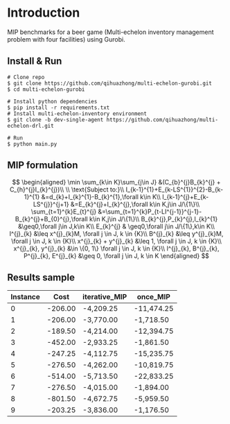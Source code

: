 # Introduction

MIP benchmarks for a beer game (Multi-echelon inventory management problem with four facilities) using Gurobi.

## Install & Run

```shell
# Clone repo
$ git clone https://github.com/qihuazhong/multi-echelon-gurobi.git
$ cd multi-echelon-gurobi

# Install python dependencies
$ pip install -r requirements.txt
# Install multi-echelon-inventory environment
$ git clone -b dev-single-agent https://github.com/qihuazhong/multi-echelon-drl.git

# Run
$ python main.py
```

## MIP formulation

$$
\begin{aligned}
\min \sum_{k\in K}\sum_{j\in J} &(C_{b}^{j}B_{k}^{j} + C_{h}^{j}I_{k}^{j})\\ \\
\text{Subject to:}\\
I_{k-1}^{1}+E_{k-LS^{1}}^{2}-B_{k-1}^{1} &=d_{k}+I_{k}^{1}-B_{k}^{1},\forall k\in K\\
I_{k-1}^{j}+E_{k-LS^{j}}^{j+1} &=E_{k}^{j}+I_{k}^{j},\forall k\in K,j\in J/\{1\}\\
\sum_{t=1}^{k}E_{t}^{j} &=\sum_{t=1}^{k}P_{t-LI^{j-1}}^{j-1}-B_{k}^{j}+B_{0}^{j},\forall k\in K,j\in J/\{1\}\\
B_{k}^{j},P_{k}^{j},I_{k}^{1} &\geq0,\forall j\in J,k\in K\\
E_{k}^{j} & \geq0,\forall j\in J/\{1\},k\in K\\
I^{j}_{k} &\leq x^{j}_{k}M, \forall j \in J, k \in {K}\\
B^{j}_{k} &\leq y^{j}_{k}M, \forall j \in J, k \in {K}\\
x^{j}_{k} + y^{j}_{k} &\leq 1, \forall j \in J, k \in {K}\\
x^{j}_{k}, y^{j}_{k} &\in \{0, 1\} \forall j \in J, k \in {K}\\
I^{j}_{k}, B^{j}_{k}, P^{j}_{k}, E^{j}_{k} &\geq 0, \forall j \in J, k \in K
\end{aligned}
$$

## Results sample

| Instance | Cost    | iterative_MIP | once_MIP   |
| -------- | ------- | ------------- | ---------- |
| 0        | -206.00 | -4,209.25     | -11,474.25 |
| 1        | -206.00 | -3,770.00     | -1,718.50  |
| 2        | -189.50 | -4,214.00     | -12,394.75 |
| 3        | -452.00 | -2,933.25     | -1,861.50  |
| 4        | -247.25 | -4,112.75     | -15,235.75 |
| 5        | -276.50 | -4,262.00     | -10,819.75 |
| 6        | -514.00 | -5,713.50     | -22,833.25 |
| 7        | -276.50 | -4,015.00     | -1,894.00  |
| 8        | -801.50 | -4,672.75     | -5,959.50  |
| 9        | -203.25 | -3,836.00     | -1,176.50  |
